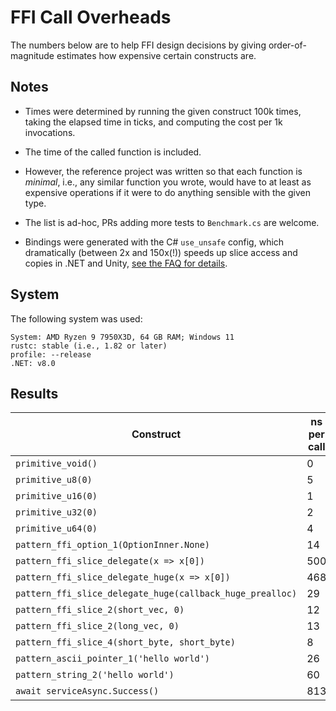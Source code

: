 
# FFI Call Overheads

The numbers below are to help FFI design decisions by giving order-of-magnitude estimates how
expensive certain constructs are.

## Notes

- Times were determined by running the given construct 100k times, taking the elapsed time in ticks,
and computing the cost per 1k invocations.

- The time of the called function is included.

- However, the reference project was written so that each function is _minimal_, i.e., any similar
function you wrote, would have to at least as expensive operations if it were to do anything sensible with
the given type.

- The list is ad-hoc, PRs adding more tests to `Benchmark.cs` are welcome.

- Bindings were generated with the C# `use_unsafe` config, which dramatically (between 2x and 150x(!)) speeds
  up slice access and copies in .NET and Unity, [see the FAQ for details](https://github.com/ralfbiedert/interoptopus/blob/master/FAQ.md#existing-backends).

## System

The following system was used:

```
System: AMD Ryzen 9 7950X3D, 64 GB RAM; Windows 11
rustc: stable (i.e., 1.82 or later)
profile: --release
.NET: v8.0
```

## Results

| Construct | ns per call |
| --- | --- |
| `primitive_void()` | 0 |
| `primitive_u8(0)` | 5 |
| `primitive_u16(0)` | 1 |
| `primitive_u32(0)` | 2 |
| `primitive_u64(0)` | 4 |
| `pattern_ffi_option_1(OptionInner.None)` | 14 |
| `pattern_ffi_slice_delegate(x => x[0])` | 500 |
| `pattern_ffi_slice_delegate_huge(x => x[0])` | 468 |
| `pattern_ffi_slice_delegate_huge(callback_huge_prealloc)` | 29 |
| `pattern_ffi_slice_2(short_vec, 0)` | 12 |
| `pattern_ffi_slice_2(long_vec, 0)` | 13 |
| `pattern_ffi_slice_4(short_byte, short_byte)` | 8 |
| `pattern_ascii_pointer_1('hello world')` | 26 |
| `pattern_string_2('hello world')` | 60 |
| `await serviceAsync.Success()` | 813 |
